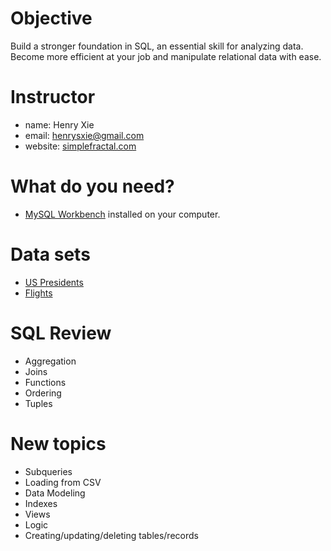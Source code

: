 # Objective
Build a stronger foundation in SQL, an essential skill for analyzing data. Become more efficient at your job and manipulate relational data with ease.

# Instructor
- name: Henry Xie
- email: henrysxie@gmail.com
- website: [simplefractal.com](http://simplefractal.com)

# What do you need?
- [MySQL Workbench](https://dev.mysql.com/downloads/workbench/) installed on your computer.

# Data sets
- <a href="https://www.dropbox.com/s/98xmh2b0y9s7x70/presidents.sql?dl=0" target="_blank">US Presidents</a>
- <a href="https://www.dropbox.com/s/eyasjyb68me70bz/flights.sql?dl=0" target="_blank">Flights</a>

# SQL Review
- Aggregation
- Joins
- Functions
- Ordering
- Tuples

# New topics
- Subqueries
- Loading from CSV
- Data Modeling
- Indexes
- Views
- Logic
- Creating/updating/deleting tables/records
